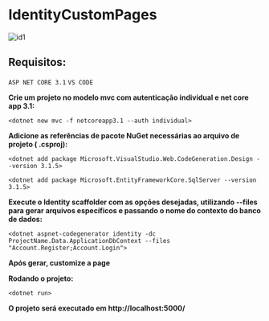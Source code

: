 # IdentityCustomPages

![id1](https://user-images.githubusercontent.com/97993630/191821033-a15a1d72-c5e7-41b2-a5d0-9c3f571b79da.png)

## Requisitos:
```ASP NET CORE 3.1```
```VS CODE```


**Crie um projeto no modelo mvc com autenticação individual e net core app 3.1:**


```<dotnet new mvc -f netcoreapp3.1 --auth individual>```


**Adicione as referências de pacote NuGet necessárias ao arquivo de projeto ( .csproj):**


```<dotnet add package Microsoft.VisualStudio.Web.CodeGeneration.Design --version 3.1.5>```

```<dotnet add package Microsoft.EntityFrameworkCore.SqlServer --version 3.1.5>```


**Execute o Identity scaffolder com as opções desejadas, utilizando --files para gerar arquivos específicos e passando o nome do contexto do banco de dados:**

```<dotnet aspnet-codegenerator identity -dc ProjectName.Data.ApplicationDbContext --files "Account.Register;Account.Login">```

**Após gerar, customize a page**


**Rodando o projeto:**


```<dotnet run>```

**O projeto será executado em http://localhost:5000/**
